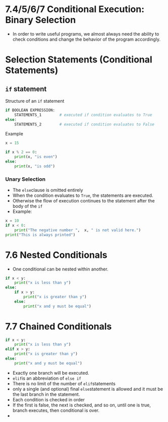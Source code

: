 # 7.4/5/6/7 Conditional Execution: Binary Selection

- In order to write useful programs, we almost always need the ability to check conditions and change the behavior of the program accordingly.

# **Selection Statements (Conditional Statements)**

## `if` statement

Structure of an `if` statement

```python
if BOOLEAN EXPRESSION:
    STATEMENTS_1        # executed if condition evaluates to True
else:
    STATEMENTS_2        # executed if condition evaluates to False
```

Example

```python
x = 15

if x % 2 == 0:
    print(x, "is even")
else:
    print(x, "is odd")
```

### Unary Selection

- The `else`clause is omitted entirely
- When the condition evaluates to `True`, the statements are executed.
- Otherwise the flow of execution continues to the statement after the body of the `if`
- Example:

```python
x = 10
if x < 0:
    print("The negative number ",  x, " is not valid here.")
print("This is always printed")
```

# 7.6 Nested Conditionals

- One conditional can be nested within another.

```python
if x < y:
    print("x is less than y")
else:
    if x > y:
        print("x is greater than y")
    else:
        print("x and y must be equal")
```

# 7.7 Chained Conditionals

```python
if x < y:
    print("x is less than y")
elif x > y:
    print("x is greater than y")
else:
    print("x and y must be equal")
```

- Exactly one branch will be executed.
- `elif`is an abbreviation of `else if`
- There is no limit of the number of `elif`statements
- only a single (and optional) final `else`statement is allowed and it must be the last branch in the statement.
- Each condition is checked in order
- If the first is false, the next is checked, and so on, until one is true, branch executes, then conditional is over.
-